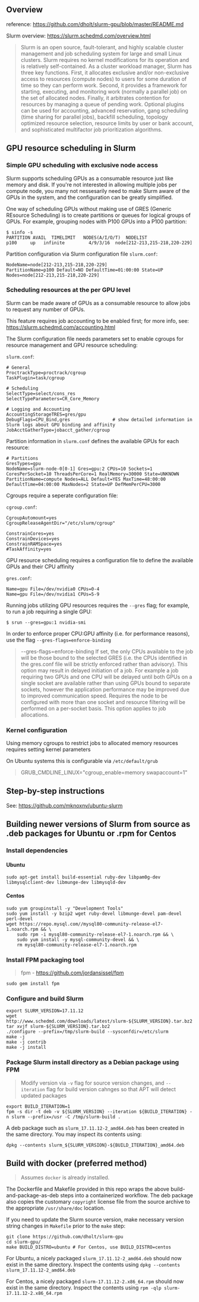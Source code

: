 

## Overview
reference: https://github.com/dholt/slurm-gpu/blob/master/README.md

Slurm overview: https://slurm.schedmd.com/overview.html

> Slurm is an open source, fault-tolerant, and highly scalable cluster management and job scheduling system for large and small Linux clusters. Slurm requires no kernel modifications for its operation and is relatively self-contained. As a cluster workload manager, Slurm has three key functions. First, it allocates exclusive and/or non-exclusive access to resources (compute nodes) to users for some duration of time so they can perform work. Second, it provides a framework for starting, executing, and monitoring work (normally a parallel job) on the set of allocated nodes. Finally, it arbitrates contention for resources by managing a queue of pending work. Optional plugins can be used for accounting, advanced reservation, gang scheduling (time sharing for parallel jobs), backfill scheduling, topology optimized resource selection, resource limits by user or bank account, and sophisticated multifactor job prioritization algorithms.

## GPU resource scheduling in Slurm

### Simple GPU scheduling with exclusive node access

Slurm supports scheduling GPUs as a consumable resource just like memory and disk. If you're not interested in allowing multiple jobs per compute node, you many not nessesarily need to make Slurm aware of the GPUs in the system, and the configuration can be greatly simplified.

One way of scheduling GPUs without making use of GRES (Generic REsource Scheduling) is to create partitions or queues for logical groups of GPUs. For example, grouping nodes with P100 GPUs into a P100 partition:

```console
$ sinfo -s
PARTITION AVAIL  TIMELIMIT   NODES(A/I/O/T)  NODELIST
p100     up   infinite         4/9/3/16  node[212-213,215-218,220-229]
```

Partition configuration via Slurm configuration file `slurm.conf`:

```console
NodeName=node[212-213,215-218,220-229]
PartitionName=p100 Default=NO DefaultTime=01:00:00 State=UP Nodes=node[212-213,215-218,220-229]
```

### Scheduling resources at the per GPU level

Slurm can be made aware of GPUs as a consumable resource to allow jobs to request any number of GPUs.

This feature requires job accounting to be enabled first; for more info, see: https://slurm.schedmd.com/accounting.html

The Slurm configuration file needs parameters set to enable cgroups for resource management and GPU resource scheduling:

`slurm.conf`:

```console
# General
ProctrackType=proctrack/cgroup
TaskPlugin=task/cgroup

# Scheduling
SelectType=select/cons_res
SelectTypeParameters=CR_Core_Memory

# Logging and Accounting
AccountingStorageTRES=gres/gpu
DebugFlags=CPU_Bind,gres                # show detailed information in Slurm logs about GPU binding and affinity
JobAcctGatherType=jobacct_gather/cgroup
```

Partition information in `slurm.conf` defines the available GPUs for each resource:

```console
# Partitions
GresTypes=gpu
NodeName=slurm-node-0[0-1] Gres=gpu:2 CPUs=10 Sockets=1 CoresPerSocket=10 ThreadsPerCore=1 RealMemory=30000 State=UNKNOWN
PartitionName=compute Nodes=ALL Default=YES MaxTime=48:00:00 DefaultTime=04:00:00 MaxNodes=2 State=UP DefMemPerCPU=3000
```

Cgroups require a seperate configuration file:

`cgroup.conf`:

```console
CgroupAutomount=yes 
CgroupReleaseAgentDir="/etc/slurm/cgroup" 

ConstrainCores=yes 
ConstrainDevices=yes
ConstrainRAMSpace=yes
#TaskAffinity=yes
```

GPU resource scheduling requires a configuration file to define the available GPUs and their CPU affinity

`gres.conf`:

```console
Name=gpu File=/dev/nvidia0 CPUs=0-4
Name=gpu File=/dev/nvidia1 CPUs=5-9
```

Running jobs utilizing GPU resources requires the `--gres` flag; for example, to run a job requiring a single GPU:

```console
$ srun --gres=gpu:1 nvidia-smi
```

In order to enforce proper CPU:GPU affinity (i.e. for performance reasons), use the flag `--gres-flags=enforce-binding`

> --gres-flags=enforce-binding
If set, the only CPUs available to the job will be those bound to the selected GRES (i.e. the CPUs identified in the gres.conf file will be strictly enforced rather than advisory). This option may result in delayed initiation of a job. For example a job requiring two GPUs and one CPU will be delayed until both GPUs on a single socket are available rather than using GPUs bound to separate sockets, however the application performance may be improved due to improved communication speed. Requires the node to be configured with more than one socket and resource filtering will be performed on a per-socket basis. This option applies to job allocations.


### Kernel configuration

Using memory cgroups to restrict jobs to allocated memory resources requires setting kernel parameters

On Ubuntu systems this is configurable via `/etc/default/grub`

> GRUB_CMDLINE_LINUX="cgroup_enable=memory swapaccount=1"

## Step-by-step instructions
See: https://github.com/mknoxnv/ubuntu-slurm

## Building newer versions of Slurm from source as .deb packages for Ubuntu or .rpm for Centos

### Install dependencies

#### Ubuntu

```console
sudo apt-get install build-essential ruby-dev libpam0g-dev libmysqlclient-dev libmunge-dev libmysqld-dev
```

#### Centos

```console
sudo yum groupinstall -y "Development Tools"
sudo yum install -y bzip2 wget ruby-devel libmunge-devel pam-devel perl-devel
wget https://repo.mysql.com//mysql80-community-release-el7-1.noarch.rpm && \
    sudo rpm -i mysql80-community-release-el7-1.noarch.rpm && \
    sudo yum install -y mysql-community-devel && \
    rm mysql80-community-release-el7-1.noarch.rpm 
```

### Install FPM packaging tool

> fpm - https://github.com/jordansissel/fpm

```console
sudo gem install fpm
```

### Configure and build Slurm

```console
export SLURM_VERSION=17.11.12
wget http://www.schedmd.com/downloads/latest/slurm-${SLURM_VERSION}.tar.bz2
tar xvjf slurm-${SLURM_VERSION}.tar.bz2
./configure --prefix=/tmp/slurm-build --sysconfdir=/etc/slurm
make -j
make -j contrib
make -j install
```

### Package Slurm install directory as a Debian package using FPM

> Modify version via `-v` flag for source version changes, and `--iteration` flag for build version cahnges so that APT will detect updated packages

```console
export BUILD_ITERATION=1
fpm -s dir -t deb -v ${SLURM_VERSION} --iteration ${BUILD_ITERATION} -n slurm --prefix=/usr -C /tmp/slurm-build .
```
A deb package such as `slurm_17.11.12-2_amd64.deb` has been created in the same directory. You may inspect its contents using:
```console
dpkg --contents slurm_${SLURM_VERSION}-${BUILD_ITERATION}_amd64.deb
```

## Build with docker (preferred method)

> Assumes `docker` is already installed.

The Dockerfile and Makefile provided in this repo wraps the above build-and-package-as-deb steps into a containerized workflow.
The deb package also copies the customary `copyright` license file from the source archive to the appropriate `/usr/share/doc` location.

If you need to update the Slurm source version, make necessary version string changes in `Makefile` prior to the `make` step:

```console
git clone https://github.com/dholt/slurm-gpu
cd slurm-gpu/
make BUILD_DISTRO=ubuntu # For Centos, use BUILD_DISTRO=centos
```

For Ubuntu, a nicely packaged `slurm_17.11.12-2_amd64.deb` should now exist in the same directory.
Inspect the contents using `dpkg --contents slurm_17.11.12-2_amd64.deb`

For Centos, a nicely packaged `slurm-17.11.12-2.x86_64.rpm` should now exist in the same directory.
Inspect the contents using `rpm -qlp slurm-17.11.12-2.x86_64.rpm`
